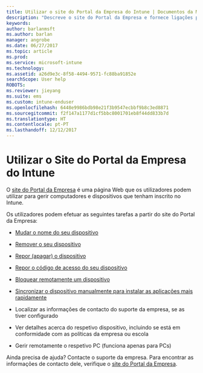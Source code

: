 ```yaml
---
title: Utilizar o site do Portal da Empresa do Intune | Documentos da Microsoft
description: "Descreve o site do Portal da Empresa e fornece ligações para passos de tarefas que os utilizadores finais podem fazer no site"
keywords: 
author: barlanmsft
ms.author: barlan
manager: angrobe
ms.date: 06/27/2017
ms.topic: article
ms.prod: 
ms.service: microsoft-intune
ms.technology: 
ms.assetid: a26d9e3c-8f58-4494-9571-fc88ba91852e
searchScope: User help
ROBOTS: 
ms.reviewer: jieyang
ms.suite: ems
ms.custom: intune-enduser
ms.openlocfilehash: 6448e9986bdb98e21f3b9547ecbbf9b8c3ed8871
ms.sourcegitcommit: f2f147a1177d1cf5bbc8001701eb8f44dd833b7d
ms.translationtype: HT
ms.contentlocale: pt-PT
ms.lasthandoff: 12/12/2017
---
```

# <a name="using-the-intune-company-portal-website"></a>Utilizar o Site do Portal da Empresa do Intune
O [site do Portal da Empresa](https://portal.manage.microsoft.com#HelpDeskDialog) é uma página Web que os utilizadores podem utilizar para gerir computadores e dispositivos que tenham inscrito no Intune.

Os utilizadores podem efetuar as seguintes tarefas a partir do site do Portal da Empresa:

-   [Mudar o nome do seu dispositivo](rename-your-device-cpwebsite.md)

-   [Remover o seu dispositivo](remove-your-device-cpwebsite.md)

-   [Repor (apagar) o dispositivo](reset-erase-your-device-cpwebsite.md)

-   [Repor o código de acesso do seu dispositivo](reset-your-passcode-cpwebsite.md)

-   [Bloquear remotamente um dispositivo](remote-lock-your-device-cpwebsite.md)

-   [Sincronizar o dispositivo manualmente para instalar as aplicações mais rapidamente](sync-your-device-manually-cpwebsite.md)

-   Localizar as informações de contacto do suporte da empresa, se as tiver configurado

-   Ver detalhes acerca do respetivo dispositivo, incluindo se está em conformidade com as políticas da empresa ou escola

-   Gerir remotamente o respetivo PC (funciona apenas para PCs)

Ainda precisa de ajuda? Contacte o suporte da empresa. Para encontrar as informações de contacto dele, verifique o [site do Portal da Empresa](https://portal.manage.microsoft.com#HelpDeskDialog).
